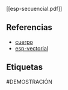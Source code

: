 [[esp-secuencial.pdf]]

## Referencias
- [cuerpo](./cuerpo.md)
- [esp-vectorial](./esp-vectorial.md)

## Etiquetas
#DEMOSTRACIÓN 
